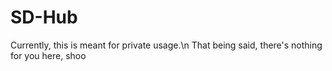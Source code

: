 # SD-Hub

Currently, this is meant for private usage.\n
That being said, there's nothing for you here, shoo
